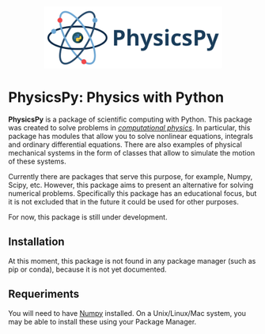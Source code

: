 <center>
<a href="#"><img alt="PhysicsPy" aling= center src="img/logophysicspy.png" height=125></a> 
</center>

# PhysicsPy: Physics with Python

**PhysicsPy** is a package of scientific computing with Python. This package was created to solve problems in *[computational physics](https://en.wikipedia.org/wiki/Computational_physics)*. In particular, this package has modules that allow you to solve nonlinear equations, integrals and ordinary differential equations. There are also examples of physical mechanical systems in the form of classes that allow to simulate the motion of these systems.  

Currently there are packages that serve this purpose, for example, Numpy, Scipy, etc.  However, this package aims to present an alternative for solving numerical problems. Specifically this package has an educational focus, but it is not excluded that in the future it could be used for other purposes.

For now, this package is still under development.

## Installation

At this moment, this package is not found in any package manager (such as pip or conda), because it is not yet documented.

## Requeriments

You will need to have [Numpy](https://numpy.org/) installed. On a Unix/Linux/Mac system, you may be able to install these using your Package Manager.
